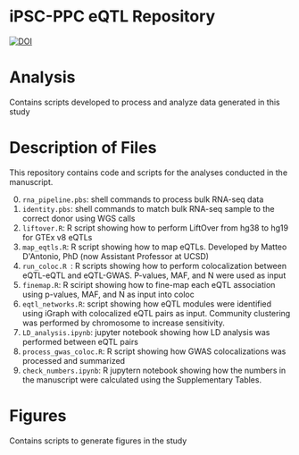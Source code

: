 # iPSC-PPC eQTL Repository

[![DOI](https://zenodo.org/badge/666282159.svg)](https://zenodo.org/badge/latestdoi/666282159)

# Analysis
Contains scripts developed to process and analyze data generated in this study

# Description of Files

This repository contains code and scripts for the analyses conducted in the manuscript. 

0. `rna_pipeline.pbs`: shell commands to process bulk RNA-seq data
0. `identity.pbs`: shell commands to match bulk RNA-seq sample to the correct donor using WGS calls 
0. `liftover.R`: R script showing how to perform LiftOver from hg38 to hg19 for GTEx v8 eQTLs
1. `map_eqtls.R`: R script showing how to map eQTLs. Developed by Matteo D'Antonio, PhD (now Assistant Professor at UCSD)
2. `run_coloc.R `: R scripts showing how to perform colocalization between eQTL-eQTL and eQTL-GWAS. P-values, MAF, and N were used as input
3. `finemap.R`: R sciript showing how to fine-map each eQTL association using p-values, MAF, and N as input into coloc
4. `eqtl_networks.R`: script showing how eQTL modules were identified using iGraph with colocalized eQTL pairs as input. Community clustering was performed by chromosome to increase sensitivity.
5. `LD_analysis.ipynb`: jupyter notebook showing how LD analysis was performed between eQTL pairs
6. `process_gwas_coloc.R`: R script showing how GWAS colocalizations was processed and summarized
7. `check_numbers.ipynb`: R jupytern notebook showing how the numbers in the manuscript were calculated using the Supplementary Tables.

# Figures
Contains scripts to generate figures in the study



